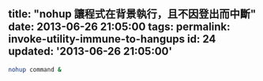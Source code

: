title: "nohup 讓程式在背景執行，且不因登出而中斷"
date: 2013-06-26 21:05:00
tags:
permalink: invoke-utility-immune-to-hangups
id: 24
updated: '2013-06-26 21:05:00'
---



```bash
nohup command &
```
